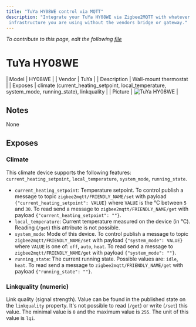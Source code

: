 ```yaml
---
title: "TuYa HY08WE control via MQTT"
description: "Integrate your TuYa HY08WE via Zigbee2MQTT with whatever smart home
 infrastructure you are using without the vendors bridge or gateway."
---
```


*To contribute to this page, edit the following
[file](https://github.com/Koenkk/zigbee2mqtt.io/blob/master/docs/devices/HY08WE.md)*

# TuYa HY08WE

| Model | HY08WE  |
| Vendor  | TuYa  |
| Description | Wall-mount thermostat |
| Exposes | climate (current_heating_setpoint, local_temperature, system_mode, running_state), linkquality |
| Picture | ![TuYa HY08WE](../images/devices/HY08WE.jpg) |

## Notes

None


## Exposes

### Climate 
This climate device supports the following features: `current_heating_setpoint`, `local_temperature`, `system_mode`, `running_state`.
- `current_heating_setpoint`: Temperature setpoint. To control publish a message to topic `zigbee2mqtt/FRIENDLY_NAME/set` with payload `{"current_heating_setpoint": VALUE}` where `VALUE` is the °C between `5` and `30`. To read send a message to `zigbee2mqtt/FRIENDLY_NAME/get` with payload `{"current_heating_setpoint": ""}`.
- `local_temperature`: Current temperature measured on the device (in °C). Reading (`/get`) this attribute is not possible.
- `system_mode`: Mode of this device. To control publish a message to topic `zigbee2mqtt/FRIENDLY_NAME/set` with payload `{"system_mode": VALUE}` where `VALUE` is one of: `off`, `auto`, `heat`. To read send a message to `zigbee2mqtt/FRIENDLY_NAME/get` with payload `{"system_mode": ""}`.
- `running_state`: The current running state. Possible values are: `idle`, `heat`. To read send a message to `zigbee2mqtt/FRIENDLY_NAME/get` with payload `{"running_state": ""}`.

### Linkquality (numeric)
Link quality (signal strength).
Value can be found in the published state on the `linkquality` property.
It's not possible to read (`/get`) or write (`/set`) this value.
The minimal value is `0` and the maximum value is `255`.
The unit of this value is `lqi`.

